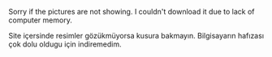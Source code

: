 Sorry if the pictures are not showing. I couldn't download it due to lack of computer memory.

Site içersinde resimler gözükmüyorsa kusura bakmayın. Bilgisayarın hafızası çok dolu oldugu için indiremedim.
